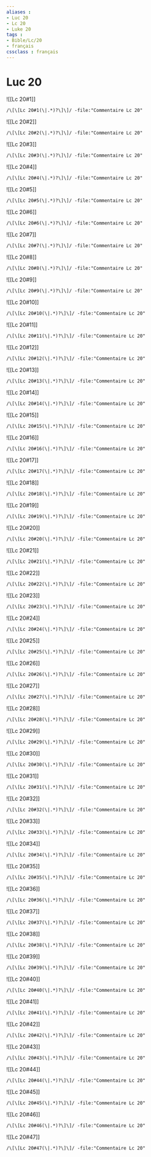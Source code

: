```yaml
---
aliases : 
- Luc 20
- Lc 20
- Luke 20
tags : 
- Bible/Lc/20
- français
cssclass : français
---
```


# Luc 20

![[Lc 20#1]]

```query
/\[\[Lc 20#1(\|.*)?\]\]/ -file:"Commentaire Lc 20"
```

![[Lc 20#2]]

```query
/\[\[Lc 20#2(\|.*)?\]\]/ -file:"Commentaire Lc 20"
```

![[Lc 20#3]]

```query
/\[\[Lc 20#3(\|.*)?\]\]/ -file:"Commentaire Lc 20"
```

![[Lc 20#4]]

```query
/\[\[Lc 20#4(\|.*)?\]\]/ -file:"Commentaire Lc 20"
```

![[Lc 20#5]]

```query
/\[\[Lc 20#5(\|.*)?\]\]/ -file:"Commentaire Lc 20"
```

![[Lc 20#6]]

```query
/\[\[Lc 20#6(\|.*)?\]\]/ -file:"Commentaire Lc 20"
```

![[Lc 20#7]]

```query
/\[\[Lc 20#7(\|.*)?\]\]/ -file:"Commentaire Lc 20"
```

![[Lc 20#8]]

```query
/\[\[Lc 20#8(\|.*)?\]\]/ -file:"Commentaire Lc 20"
```

![[Lc 20#9]]

```query
/\[\[Lc 20#9(\|.*)?\]\]/ -file:"Commentaire Lc 20"
```

![[Lc 20#10]]

```query
/\[\[Lc 20#10(\|.*)?\]\]/ -file:"Commentaire Lc 20"
```

![[Lc 20#11]]

```query
/\[\[Lc 20#11(\|.*)?\]\]/ -file:"Commentaire Lc 20"
```

![[Lc 20#12]]

```query
/\[\[Lc 20#12(\|.*)?\]\]/ -file:"Commentaire Lc 20"
```

![[Lc 20#13]]

```query
/\[\[Lc 20#13(\|.*)?\]\]/ -file:"Commentaire Lc 20"
```

![[Lc 20#14]]

```query
/\[\[Lc 20#14(\|.*)?\]\]/ -file:"Commentaire Lc 20"
```

![[Lc 20#15]]

```query
/\[\[Lc 20#15(\|.*)?\]\]/ -file:"Commentaire Lc 20"
```

![[Lc 20#16]]

```query
/\[\[Lc 20#16(\|.*)?\]\]/ -file:"Commentaire Lc 20"
```

![[Lc 20#17]]

```query
/\[\[Lc 20#17(\|.*)?\]\]/ -file:"Commentaire Lc 20"
```

![[Lc 20#18]]

```query
/\[\[Lc 20#18(\|.*)?\]\]/ -file:"Commentaire Lc 20"
```

![[Lc 20#19]]

```query
/\[\[Lc 20#19(\|.*)?\]\]/ -file:"Commentaire Lc 20"
```

![[Lc 20#20]]

```query
/\[\[Lc 20#20(\|.*)?\]\]/ -file:"Commentaire Lc 20"
```

![[Lc 20#21]]

```query
/\[\[Lc 20#21(\|.*)?\]\]/ -file:"Commentaire Lc 20"
```

![[Lc 20#22]]

```query
/\[\[Lc 20#22(\|.*)?\]\]/ -file:"Commentaire Lc 20"
```

![[Lc 20#23]]

```query
/\[\[Lc 20#23(\|.*)?\]\]/ -file:"Commentaire Lc 20"
```

![[Lc 20#24]]

```query
/\[\[Lc 20#24(\|.*)?\]\]/ -file:"Commentaire Lc 20"
```

![[Lc 20#25]]

```query
/\[\[Lc 20#25(\|.*)?\]\]/ -file:"Commentaire Lc 20"
```

![[Lc 20#26]]

```query
/\[\[Lc 20#26(\|.*)?\]\]/ -file:"Commentaire Lc 20"
```

![[Lc 20#27]]

```query
/\[\[Lc 20#27(\|.*)?\]\]/ -file:"Commentaire Lc 20"
```

![[Lc 20#28]]

```query
/\[\[Lc 20#28(\|.*)?\]\]/ -file:"Commentaire Lc 20"
```

![[Lc 20#29]]

```query
/\[\[Lc 20#29(\|.*)?\]\]/ -file:"Commentaire Lc 20"
```

![[Lc 20#30]]

```query
/\[\[Lc 20#30(\|.*)?\]\]/ -file:"Commentaire Lc 20"
```

![[Lc 20#31]]

```query
/\[\[Lc 20#31(\|.*)?\]\]/ -file:"Commentaire Lc 20"
```

![[Lc 20#32]]

```query
/\[\[Lc 20#32(\|.*)?\]\]/ -file:"Commentaire Lc 20"
```

![[Lc 20#33]]

```query
/\[\[Lc 20#33(\|.*)?\]\]/ -file:"Commentaire Lc 20"
```

![[Lc 20#34]]

```query
/\[\[Lc 20#34(\|.*)?\]\]/ -file:"Commentaire Lc 20"
```

![[Lc 20#35]]

```query
/\[\[Lc 20#35(\|.*)?\]\]/ -file:"Commentaire Lc 20"
```

![[Lc 20#36]]

```query
/\[\[Lc 20#36(\|.*)?\]\]/ -file:"Commentaire Lc 20"
```

![[Lc 20#37]]

```query
/\[\[Lc 20#37(\|.*)?\]\]/ -file:"Commentaire Lc 20"
```

![[Lc 20#38]]

```query
/\[\[Lc 20#38(\|.*)?\]\]/ -file:"Commentaire Lc 20"
```

![[Lc 20#39]]

```query
/\[\[Lc 20#39(\|.*)?\]\]/ -file:"Commentaire Lc 20"
```

![[Lc 20#40]]

```query
/\[\[Lc 20#40(\|.*)?\]\]/ -file:"Commentaire Lc 20"
```

![[Lc 20#41]]

```query
/\[\[Lc 20#41(\|.*)?\]\]/ -file:"Commentaire Lc 20"
```

![[Lc 20#42]]

```query
/\[\[Lc 20#42(\|.*)?\]\]/ -file:"Commentaire Lc 20"
```

![[Lc 20#43]]

```query
/\[\[Lc 20#43(\|.*)?\]\]/ -file:"Commentaire Lc 20"
```

![[Lc 20#44]]

```query
/\[\[Lc 20#44(\|.*)?\]\]/ -file:"Commentaire Lc 20"
```

![[Lc 20#45]]

```query
/\[\[Lc 20#45(\|.*)?\]\]/ -file:"Commentaire Lc 20"
```

![[Lc 20#46]]

```query
/\[\[Lc 20#46(\|.*)?\]\]/ -file:"Commentaire Lc 20"
```

![[Lc 20#47]]

```query
/\[\[Lc 20#47(\|.*)?\]\]/ -file:"Commentaire Lc 20"
```


